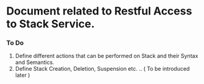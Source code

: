 # Document related to Restful Access to Stack Service. 

### To Do
1.  Define different actions that can be performed on Stack and their Syntax and Semantics.
2.  Define Stack Creation, Deletion, Suspension etc. .. ( To be introduced later )
